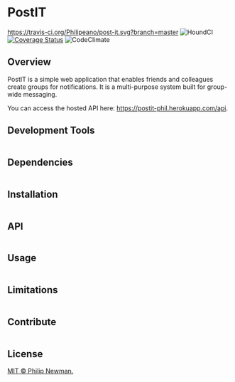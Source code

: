 # PostIT

https://travis-ci.org/Philipeano/post-it.svg?branch=master
![HoundCI]()
[![Coverage Status](https://coveralls.io/repos/github/Philipeano/post-it/badge.svg?branch=master)](https://coveralls.io/github/Philipeano/post-it?branch=develop)
![CodeClimate]()


## Overview
PostIT is a simple web application that enables friends and colleagues create groups for notifications. It is a multi-purpose system built for group-wide messaging.  

You can access the hosted API here: https://postit-phil.herokuapp.com/api. 

## Development Tools

```
```

## Dependencies

```
```

## Installation

```
```

## API

```
```

## Usage

```
```

## Limitations

```
```

## Contribute

```
```

## License
[MIT © Philip Newman.](../LICENSE)
